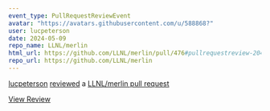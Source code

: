 ```yaml
---
event_type: PullRequestReviewEvent
avatar: "https://avatars.githubusercontent.com/u/588868?"
user: lucpeterson
date: 2024-05-09
repo_name: LLNL/merlin
html_url: https://github.com/LLNL/merlin/pull/476#pullrequestreview-2048899844
repo_url: https://github.com/LLNL/merlin
---
```


<a href='https://github.com/lucpeterson' target='_blank'>lucpeterson</a> <a href='https://github.com/LLNL/merlin/pull/476#pullrequestreview-2048899844' target='_blank'>reviewed</a> a <a href='https://github.com/LLNL/merlin/pull/476' target='_blank'>LLNL/merlin pull request</a>

<small></small>

<a href='https://github.com/LLNL/merlin/pull/476#pullrequestreview-2048899844' target='_blank'>View Review</a>